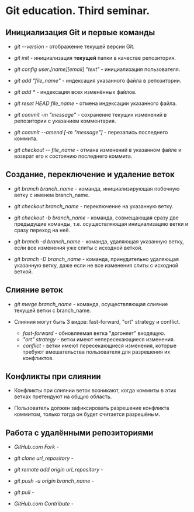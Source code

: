 # Git education. Third seminar.

## Инициализация Git и первые команды

* *git --version* - отображение текущей версии Git.

* *git init* - инициализация **текущей** папки в качестве репозитория.

* *git config user.[name][email] "text"* - инициализация пользователя.

* *git add "file_name"* - индексация указанного файла в репозитории.

* _git add *_ - индексация всех изменённых файлов.

* *git reset HEAD file_name* - отмена индексации указанного файла.

* *git commit -m "message"* - сохранение текущих изменений в репозитории с указанием комментария.

* *git commit --amend [-m "message"]* - перезапись последнего коммита.

* *git checkout -- file_name* - отмана изменений в указанном файле и возврат его к состоянию последнего коммита.

## Создание, переключение и удаление веток

* *git branch branch_name* - команда, инициализирующая побочную ветку с именем branch_name.

* *git checkout branch_name* - переключение на указанную ветку.

* *git checkout -b branch_name* - команда, совмещающая сразу две предыдущие команды, т.е. осуществляющая инициализацию ветки и сразу переход на неё.

* *git branch -d branch_name* - команда, удаляющая указанную ветку, если все изменения уже слиты с исходной веткой.

* *git branch -D branch_name* - команда, принудительно удаляющая указанную ветку, даже если не все изменения слиты с исходной веткой.

## Слияние веток

* *git merge branch_name* - команда, осуществляющая слияние текущей ветки с branch_name.

* Слияния могут быть 3 видов: fast-forward, "ort" strategy и conflict.

    + *fast-forward* - обновляемая ветка "догоняет" входящую.
    + *"ort" strategy* - ветки имеют непересекающиеся изменения.
    + *conflict* - ветки имеют пересекающиеся изменения, которые требуют вмешательства пользователя для разрешения их конфликтов. 

## Конфликты при слиянии

* Конфликты при слиянии веток возникают, когда коммиты в этих ветках претендуют на общую область.

* Пользователь должен зафиксировать разрешение конфликта коммитом, только тогда он будет считается разрешёным.

## Работа с удалёнными репозиториями

* *GitHub.com Fork* - 

* *git clone url_repository* - 

* *git remote add origin url_repository* - 

* *git push -u origin branch_name* - 

* *git pull* - 

* *GitHub.com Contribute* - 